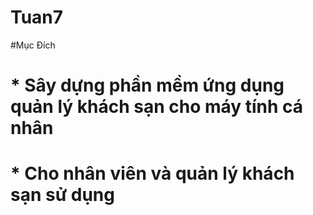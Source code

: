# Tuan7
#Mục Đích
 #   * Sây dựng phần mềm ứng dụng quản lý khách sạn cho máy tính cá nhân
 #   * Cho nhân viên và quản lý khách sạn sử dụng 

